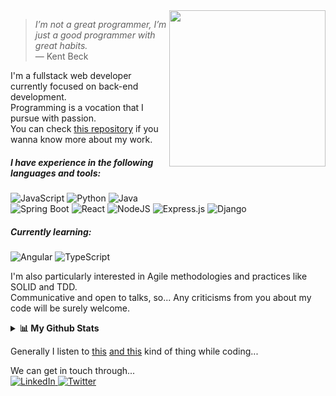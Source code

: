 <img src="https://raw.githubusercontent.com/pythaqua/pythaqua/main/assets/create-the-things.gif" align="right" width=250>

>_I’m not a great programmer, I’m just a good programmer with great habits._  
>— Kent Beck

I'm a fullstack web developer currently focused on back-end development.  
Programming is a vocation that I pursue with passion.  
You can check [this repository](https://github.com/pythaqua/getting-to-know-my-work) if you wanna know more about my work.  

##### I have experience in the following languages and tools: 
  ![JavaScript](https://img.shields.io/badge/javascript-%23323330.svg?style=for-the-badge&logo=javascript&logoColor=%23F7DF1E)
  ![Python](https://img.shields.io/badge/python-%2314354C.svg?style=for-the-badge&logo=python&logoColor=white)
  ![Java](https://img.shields.io/badge/Java-ED8B00?style=for-the-badge&logo=java&logoColor=white)  
  ![Spring Boot](https://img.shields.io/badge/Spring_Boot-F2F4F9?style=for-the-badge&logo=spring-boot)
  ![React](https://img.shields.io/badge/react-%2320232a.svg?style=for-the-badge&logo=react&logoColor=%2361DAFB)
  ![NodeJS](https://img.shields.io/badge/node.js-%2343853D.svg?style=for-the-badge&logo=node.js&logoColor=white)
  ![Express.js](https://img.shields.io/badge/express.js-%23404d59.svg?style=for-the-badge&logo=express&logoColor=%2361DAFB)
  ![Django](https://img.shields.io/badge/django-%23092E20.svg?style=for-the-badge&logo=django&logoColor=white)  
##### Currently learning:   
  ![Angular](https://img.shields.io/badge/Angular-DD0031?style=for-the-badge&logo=angular&logoColor=white)
  ![TypeScript](https://img.shields.io/badge/TypeScript-007ACC?style=for-the-badge&logo=typescript&logoColor=white)
  
I'm also particularly interested in Agile methodologies and practices like SOLID and TDD.  
Communicative and open to talks, so... Any criticisms from you about my code will be surely welcome.  

<details>
  <summary><strong>📊 My Github Stats</strong></summary>
  <br>
  <a href='https://github.com/rahul-jha98/github-stats-transparent'>
    
  ![pythaqua's GitHub stats](https://github-readme-stats.vercel.app/api?username=pythaqua&show_icons=true&theme=dracula&show_icons=true&count_private=true&border_color=#2e4058&custom_title=pythaqua's+Github+stats)
  [![pythaqua's wakatime stats](https://github-readme-stats.vercel.app/api/wakatime?username=pythaqua&theme=dracula&show_icons=true)](https://github.com/anuraghazra/github-readme-stats)
    <br>* Wakatime stats in VSCode only in last two weeks (free membership limit).<br>It also doesn't count Java coding (IntelliJ is my preference).<br> And, yep, Dracula is my favorite editor color theme.
  </a>
</details>

Generally I listen to [this](https://www.youtube.com/watch?v=pDv6y6txivM) [and this](https://www.youtube.com/watch?v=N-xNGZda6FY) kind of thing while coding... 

We can get in touch through...  
<a href="https://www.linkedin.com/in/renato-pereira-feitosa/">
  ![LinkedIn](https://img.shields.io/badge/linkedin-%230077B5.svg?style=for-the-badge&logo=linkedin&logoColor=white)
</a>
<a href="https://twitter.com/pythaqua/">
  ![Twitter](https://img.shields.io/badge/@pythaqua-%231DA1F2.svg?style=for-the-badge&logo=Twitter&logoColor=white)
</a>
